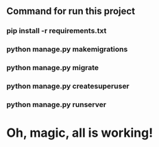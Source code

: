 ## Command for run this project
### pip install -r requirements.txt
### python manage.py makemigrations
### python manage.py migrate
### python manage.py createsuperuser
### python manage.py runserver
# Oh, magic, all is working!
